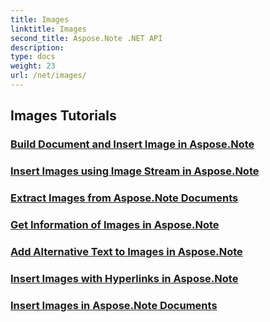 ```yaml
---
title: Images
linktitle: Images
second_title: Aspose.Note .NET API
description: 
type: docs
weight: 23
url: /net/images/
---
```


## Images Tutorials
### [Build Document and Insert Image in Aspose.Note](./build-doc-insert-image/)
### [Insert Images using Image Stream in Aspose.Note](./insert-image-using-image-stream/)
### [Extract Images from Aspose.Note Documents](./extract-images/)
### [Get Information of Images in Aspose.Note](./get-info-of-images/)
### [Add Alternative Text to Images in Aspose.Note](./image-alternative-text/)
### [Insert Images with Hyperlinks in Aspose.Note](./insert-image-hyperlink/)
### [Insert Images in Aspose.Note Documents](./insert-images/)